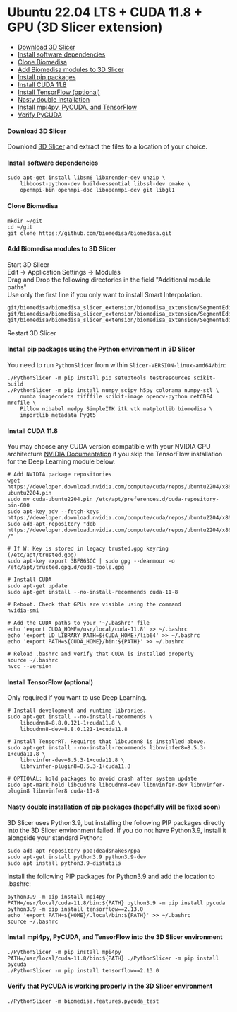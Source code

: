 # Ubuntu 22.04 LTS + CUDA 11.8 + GPU (3D Slicer extension)

- [Download 3D Slicer](#download-3d-slicer)
- [Install software dependencies](#install-software-dependencies)
- [Clone Biomedisa](#clone-biomedisa)
- [Add Biomedisa modules to 3D Slicer](#add-biomedisa-modules-to-3d-slicer)
- [Install pip packages](#install-pip-packages)
- [Install CUDA 11.8](#install-cuda-11.8)
- [Install TensorFlow (optional)](#install-tensorflow-optional)
- [Nasty double installation](#nasty-double-installation)
- [Install mpi4py, PyCUDA, and TensorFlow](#install-mpi4py,-pycuda,-and-tensorflow)
- [Verify PyCUDA](#verify-that-pycuda)

#### Download 3D Slicer
Download [3D Slicer](https://download.slicer.org/) and extract the files to a location of your choice.


#### Install software dependencies
```
sudo apt-get install libsm6 libxrender-dev unzip \
    libboost-python-dev build-essential libssl-dev cmake \
    openmpi-bin openmpi-doc libopenmpi-dev git libgl1
```

#### Clone Biomedisa
```
mkdir ~/git
cd ~/git
git clone https://github.com/biomedisa/biomedisa.git
```

#### Add Biomedisa modules to 3D Slicer
Start 3D Slicer  
Edit -> Application Settings -> Modules  
Drag and Drop the following directories in the field "Additional module paths"  
Use only the first line if you only want to install Smart Interpolation.
```
git/biomedisa/biomedisa_slicer_extension/biomedisa_extension/SegmentEditorBiomedisa
git/biomedisa/biomedisa_slicer_extension/biomedisa_extension/SegmentEditorBiomedisaDeepLearning
git/biomedisa/biomedisa_slicer_extension/biomedisa_extension/SegmentEditorBiomedisaTraining
```
Restart 3D Slicer

#### Install pip packages using the Python environment in 3D Slicer
You need to run `PythonSlicer` from within `Slicer-VERSION-linux-amd64/bin`:
```
./PythonSlicer -m pip install pip setuptools testresources scikit-build
./PythonSlicer -m pip install numpy scipy h5py colorama numpy-stl \
    numba imagecodecs tifffile scikit-image opencv-python netCDF4 mrcfile \
    Pillow nibabel medpy SimpleITK itk vtk matplotlib biomedisa \
    importlib_metadata PyQt5
```

#### Install CUDA 11.8
You may choose any CUDA version compatible with your NVIDIA GPU architecture [NVIDIA Documentation](https://docs.nvidia.com/deeplearning/cudnn/latest/reference/support-matrix.html) if you skip the TensorFlow installation for the Deep Learning module below.
```
# Add NVIDIA package repositories
wget https://developer.download.nvidia.com/compute/cuda/repos/ubuntu2204/x86_64/cuda-ubuntu2204.pin
sudo mv cuda-ubuntu2204.pin /etc/apt/preferences.d/cuda-repository-pin-600
sudo apt-key adv --fetch-keys https://developer.download.nvidia.com/compute/cuda/repos/ubuntu2204/x86_64/3bf863cc.pub
sudo add-apt-repository "deb https://developer.download.nvidia.com/compute/cuda/repos/ubuntu2204/x86_64/ /"

# If W: Key is stored in legacy trusted.gpg keyring (/etc/apt/trusted.gpg)
sudo apt-key export 3BF863CC | sudo gpg --dearmour -o /etc/apt/trusted.gpg.d/cuda-tools.gpg

# Install CUDA
sudo apt-get update
sudo apt-get install --no-install-recommends cuda-11-8

# Reboot. Check that GPUs are visible using the command
nvidia-smi

# Add the CUDA paths to your '~/.bashrc' file
echo 'export CUDA_HOME=/usr/local/cuda-11.8' >> ~/.bashrc
echo 'export LD_LIBRARY_PATH=${CUDA_HOME}/lib64' >> ~/.bashrc
echo 'export PATH=${CUDA_HOME}/bin:${PATH}' >> ~/.bashrc

# Reload .bashrc and verify that CUDA is installed properly
source ~/.bashrc
nvcc --version
```

#### Install TensorFlow (optional)
Only required if you want to use Deep Learning.
```
# Install development and runtime libraries.
sudo apt-get install --no-install-recommends \
    libcudnn8=8.8.0.121-1+cuda11.8 \
    libcudnn8-dev=8.8.0.121-1+cuda11.8

# Install TensorRT. Requires that libcudnn8 is installed above.
sudo apt-get install --no-install-recommends libnvinfer8=8.5.3-1+cuda11.8 \
    libnvinfer-dev=8.5.3-1+cuda11.8 \
    libnvinfer-plugin8=8.5.3-1+cuda11.8

# OPTIONAL: hold packages to avoid crash after system update
sudo apt-mark hold libcudnn8 libcudnn8-dev libnvinfer-dev libnvinfer-plugin8 libnvinfer8 cuda-11-8
```

#### Nasty double installation of pip packages (hopefully will be fixed soon)
3D Slicer uses Python3.9, but installing the following PIP packages directly into the 3D Slicer environment failed. If you do not have Python3.9, install it alongside your standard Python:
```
sudo add-apt-repository ppa:deadsnakes/ppa
sudo apt-get install python3.9 python3.9-dev
sudo apt install python3.9-distutils
```
Install the following PIP packages for Python3.9 and add the location to .bashrc:
```
python3.9 -m pip install mpi4py
PATH=/usr/local/cuda-11.8/bin:${PATH} python3.9 -m pip install pycuda
python3.9 -m pip install tensorflow==2.13.0
echo 'export PATH=${HOME}/.local/bin:${PATH}' >> ~/.bashrc
source ~/.bashrc
```

#### Install mpi4py, PyCUDA, and TensorFlow into the 3D Slicer environment
```
./PythonSlicer -m pip install mpi4py
PATH=/usr/local/cuda-11.8/bin:${PATH} ./PythonSlicer -m pip install pycuda
./PythonSlicer -m pip install tensorflow==2.13.0
```

#### Verify that PyCUDA is working properly in the 3D Slicer environment
```
./PythonSlicer -m biomedisa.features.pycuda_test
```
